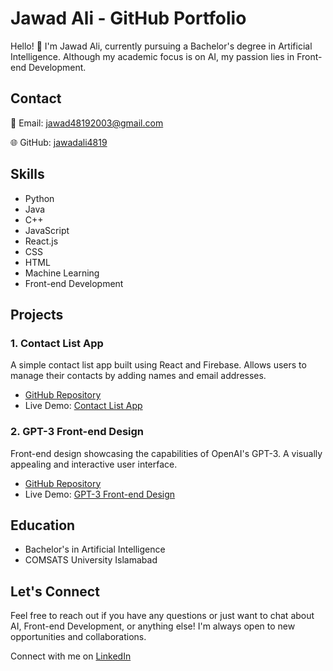 # Jawad Ali - GitHub Portfolio

Hello! 👋 I'm Jawad Ali, currently pursuing a Bachelor's degree in Artificial Intelligence. Although my academic focus is on AI, my passion lies in Front-end Development.

<!-- ![Profile Picture](url-to-your-profile-picture) <!-- Replace with your profile picture URL -->

## Contact

📧 Email: jawad48192003@gmail.com

🌐 GitHub: [jawadali4819](https://github.com/jawadali4819)

## Skills

- Python
- Java
- C++
- JavaScript
- React.js
- CSS
- HTML
- Machine Learning
- Front-end Development

## Projects

### 1. Contact List App

A simple contact list app built using React and Firebase. Allows users to manage their contacts by adding names and email addresses.

- [GitHub Repository](https://github.com/jawadali4819/contact-list-app)
- Live Demo: [Contact List App]([link-to-live-demo](https://frabjous-trifle-5055d8.netlify.app/)) <!-- Add if applicable -->

### 2. GPT-3 Front-end Design

Front-end design showcasing the capabilities of OpenAI's GPT-3. A visually appealing and interactive user interface.

- [GitHub Repository](https://github.com/jawadali4819/gpt3-front-end-design)
- Live Demo: [GPT-3 Front-end Design](link-to-live-demo) <!-- Add if applicable -->

## Education

- Bachelor's in Artificial Intelligence
- COMSATS University Islamabad

## Let's Connect

Feel free to reach out if you have any questions or just want to chat about AI, Front-end Development, or anything else! I'm always open to new opportunities and collaborations.

Connect with me on [LinkedIn](www.linkedin.com/in/jawad-ali-shahid) <!-- Add if applicable -->
